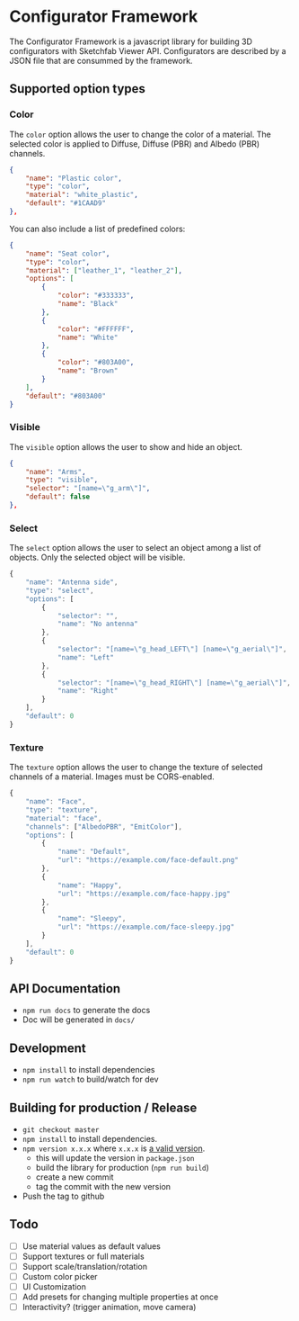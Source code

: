 # Configurator Framework

The Configurator Framework is a javascript library for building 3D configurators with Sketchfab Viewer API.
Configurators are described by a JSON file that are consummed by the framework.

## Supported option types

### Color

The `color` option allows the user to change the color of a material.
The selected color is applied to Diffuse, Diffuse (PBR) and Albedo (PBR) channels.

```json
{
    "name": "Plastic color",
    "type": "color",
    "material": "white_plastic",
    "default": "#1CAAD9"
},
```

You can also include a list of predefined colors:

```json
{
    "name": "Seat color",
    "type": "color",
    "material": ["leather_1", "leather_2"],
    "options": [
        {
            "color": "#333333",
            "name": "Black"
        },
        {
            "color": "#FFFFFF",
            "name": "White"
        },
        {
            "color": "#803A00",
            "name": "Brown"
        }
    ],
    "default": "#803A00"
}
```

### Visible

The `visible` option allows the user to show and hide an object.

```json
{
    "name": "Arms",
    "type": "visible",
    "selector": "[name=\"g_arm\"]",
    "default": false
},
```

### Select

The `select` option allows the user to select an object among a list of objects.
Only the selected object will be visible.

```javascript
{
    "name": "Antenna side",
    "type": "select",
    "options": [
        {
            "selector": "",
            "name": "No antenna"
        },
        {
            "selector": "[name=\"g_head_LEFT\"] [name=\"g_aerial\"]",
            "name": "Left"
        },
        {
            "selector": "[name=\"g_head_RIGHT\"] [name=\"g_aerial\"]",
            "name": "Right"
        }
    ],
    "default": 0
}
```

### Texture

The `texture` option allows the user to change the texture of selected channels of a material.
Images must be CORS-enabled.

```javascript
{
    "name": "Face",
    "type": "texture",
    "material": "face",
    "channels": ["AlbedoPBR", "EmitColor"],
    "options": [
        {
            "name": "Default",
            "url": "https://example.com/face-default.png"
        },
        {
            "name": "Happy",
            "url": "https://example.com/face-happy.jpg"
        },
        {
            "name": "Sleepy",
            "url": "https://example.com/face-sleepy.jpg"
        }
    ],
    "default": 0
}
```

## API Documentation

* `npm run docs` to generate the docs
* Doc will be generated in `docs/`

## Development

* `npm install` to install dependencies
* `npm run watch` to build/watch for dev

## Building for production / Release

* `git checkout master`
* `npm install` to install dependencies.
* `npm version x.x.x` where `x.x.x` is [a valid version](https://docs.npmjs.com/cli/version).
    * this will update the version in `package.json`
    * build the library for production (`npm run build`)
    * create a new commit
    * tag the commit with the new version
* Push the tag to github

## Todo

* [ ] Use material values as default values
* [ ] Support textures or full materials
* [ ] Support scale/translation/rotation
* [ ] Custom color picker
* [ ] UI Customization
* [ ] Add presets for changing multiple properties at once
* [ ] Interactivity? (trigger animation, move camera)
